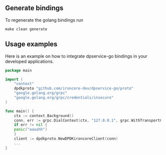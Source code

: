 ## Generate bindings

To regenerate the golang bindings run

```shell
make clean generate
```

## Usage examples
Here is an example on how to integrate dpservice-go bindings in your developed applications.

```go
package main

import (
    "context"
    dpdkproto "github.com/ironcore-dev/dpservice-go/proto"
    "google.golang.org/grpc"
    "google.golang.org/grpc/credentials/insecure"
)

func main() {
    ctx := context.Background()
    conn, err := grpc.DialContext(ctx, "127.0.0.1", grpc.WithTransportCredentials(insecure.NewCredentials()), grpc.WithBlock())
    if err != nil {
    panic("aaaahh")
    }
    client := dpdkproto.NewDPDKironcoreClient(conn)
    ...
}
```
